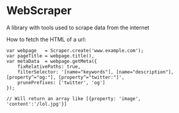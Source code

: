 WebScraper
==========

A library with tools used to scrape data from the internet

How to fetch the HTML of a url:

    var webpage   = Scraper.create('www.example.com');
    var pageTitle = webpage.title(),
    var metaData  = webpage.getMeta({
        fixRelativePaths: true,
        filterSelector: '[name="keywords"], [name="description"], [property^="og:"], [property^="twitter:"]',
        prunePrefixes: ['twitter', 'og']
    });
    
    // Will return an array like [{property: 'image', 'content':'/lol.jpg'}]

